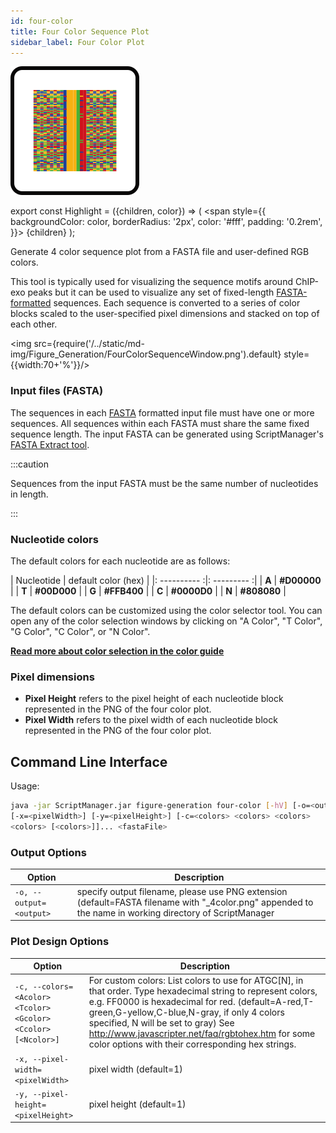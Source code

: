 ```yaml
---
id: four-color
title: Four Color Sequence Plot
sidebar_label: Four Color Plot
---
```


![four-color](/../static/icons/Figure_Generation/FourColorSequencePlot_square.svg)

export const Highlight = ({children, color}) => (
<span
style={{
      backgroundColor: color,
      borderRadius: '2px',
      color: '#fff',
      padding: '0.2rem',
    }}>
{children}
</span>
);

Generate 4 color sequence plot from a FASTA file and user-defined RGB colors.

This tool is typically used for visualizing the sequence motifs around ChIP-exo peaks but it can be used to visualize any set of fixed-length [FASTA-formatted][fasta-format] sequences. Each sequence is converted to a series of color blocks scaled to the user-specified pixel dimensions and stacked on top of each other.

<img src={require('/../static/md-img/Figure_Generation/FourColorSequenceWindow.png').default} style={{width:70+'%'}}/>

### Input files (FASTA)
The sequences in each [FASTA][fasta-format] formatted input file must have one or more sequences. All sequences within each FASTA must share the same fixed sequence length. The input FASTA can be generated using ScriptManager's [FASTA Extract tool][fasta-extract].

:::caution

Sequences from the input FASTA must be the same number of nucleotides in length.

:::


### Nucleotide colors
The default colors for each nucleotide are as follows:

| Nucleotide | default color (hex) |
|: ---------- :|: --------- :|
| <Highlight color="#D00000"> **A** </Highlight> | <Highlight color="#D00000"> **#D00000** </Highlight> |
| <Highlight color="#00D000"> **T** </Highlight> | <Highlight color="#00D000"> **#00D000** </Highlight> |
| <Highlight color="#FFB400"> **G** </Highlight> | <Highlight color="#FFB400"> **#FFB400** </Highlight> |
| <Highlight color="#0000D0"> **C** </Highlight> | <Highlight color="#0000D0"> **#0000D0** </Highlight> |
| <Highlight color="#808080"> **N** </Highlight> | <Highlight color="#808080"> **#808080** </Highlight> |

The default colors can be customized using the color selector tool. You can open any of the color selection windows by clicking on "A Color", "T Color", "G Color", "C Color", or "N Color".

__[Read more about color selection in the color guide][color-guide]__


### Pixel dimensions
* **Pixel Height** refers to the pixel height of each nucleotide block represented in the PNG of the four color plot.
* **Pixel Width** refers to the pixel width of each nucleotide block represented in the PNG of the four color plot.


## Command Line Interface

Usage:
```bash
java -jar ScriptManager.jar figure-generation four-color [-hV] [-o=<output>]
[-x=<pixelWidth>] [-y=<pixelHeight>] [-c=<colors> <colors> <colors>
<colors> [<colors>]]... <fastaFile>
```

### Output Options

| Option | Description |
| ------ | ----------- |
| `-o, --output=<output>` | specify output filename, please use PNG extension (default=FASTA filename with "_4color.png" appended to the name in working directory of ScriptManager |


### Plot Design Options

| Option | Description |
| ------ | ----------- |
| `-c, --colors=<Acolor> <Tcolor> <Gcolor> <Ccolor> [<Ncolor>]` | For custom colors: List colors to use for ATGC[N], in that order. Type hexadecimal string to represent colors, e.g. FF0000 is hexadecimal for red. (default=A-red,T-green,G-yellow,C-blue,N-gray, if only 4 colors specified, N will be set to gray) See http://www.javascripter.net/faq/rgbtohex.htm for some color options with their corresponding hex strings. |
| `-x, --pixel-width=<pixelWidth>` | pixel width (default=1)|
| `-y, --pixel-height=<pixelHeight>` | pixel height (default=1)|


[color-guide]:/docs/Guides/Getting-Started/color-guide
[color-hex-url]:http://www.javascripter.net/faq/rgbtohex.htm

[fasta-extract]:/docs/Tools/sequence-analysis/fasta-extract

[fasta-format]:/docs/Guides/References/file-formats#fasta
[png-format]:/docs/Guides/References/file-formats#png
